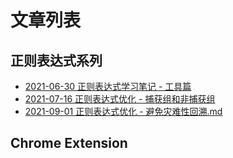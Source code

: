 # 文章列表


## 正则表达式系列
- [2021-06-30 正则表达式学习笔记 - 工具篇](2021/2021-06-30%20正则表达式学习笔记%20-%20工具篇.md)
- [2021-07-16 正则表达式优化 - 捕获组和非捕获组](2021/2021-07-16%20正则表达式优化%20-%20捕获组和非捕获组.md)
- [2021-09-01 正则表达式优化 - 避免灾难性回溯.md](2021/2021-09-01%20正则表达式优化%20-%20避免灾难性回溯.md)

## Chrome Extension
